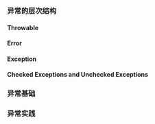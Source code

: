 ### 异常的层次结构

#### Throwable

#### Error

#### Exception

#### Checked Exceptions and Unchecked Exceptions

### 异常基础

### 异常实践

